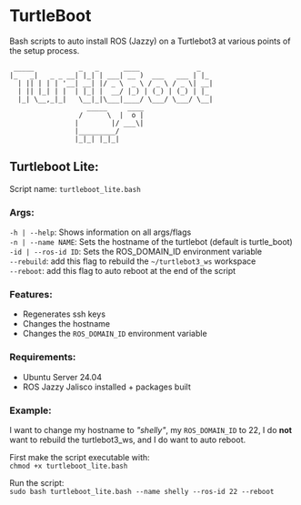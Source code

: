 # **TurtleBoot**
Bash scripts to auto install ROS (Jazzy) on a Turtlebot3 at various points of the setup process.
```
 _____           _   _      ____              _   
|_   _|   _ _ __| |_| | ___| __ )  ___   ___ | |_ 
  | || | | | '__| __| |/ _ \  _ \ / _ \ / _ \| __|
  | || |_| | |  | |_| |  __/ |_) | (_) | (_) | |_ 
  |_| \__,_|_|   \__|_|\___|____/ \___/ \___/ \__|
                   _____     ____
                 /      \  |  o | 
                |        |/ ___\| 
                |_________/     
                |_|_| |_|_|
```

## Turtleboot Lite:
Script name: `turtleboot_lite.bash`

### Args:
`-h | --help`: Shows information on all args/flags</br>
`-n | --name NAME`: Sets the hostname of the turtlebot (default is turtle_boot)</br>
`-id | --ros-id ID`: Sets the ROS_DOMAIN_ID environment variable</br>
`--rebuild`: add this flag to rebuild the `~/turtlebot3_ws` workspace</br>
`--reboot`: add this flag to auto reboot at the end of the script

### Features:
- Regenerates ssh keys
- Changes the hostname
- Changes the `ROS_DOMAIN_ID` environment variable

### Requirements:
- Ubuntu Server 24.04
- ROS Jazzy Jalisco installed + packages built

### Example:
I want to change my hostname to _"shelly"_, my `ROS_DOMAIN_ID` to 22, I do **not** want to rebuild the turtlebot3_ws, and I do want to auto reboot.

First make the script executable with:
</br>
`chmod +x turtleboot_lite.bash`

Run the script:
</br>
`sudo bash turtleboot_lite.bash --name shelly --ros-id 22 --reboot`
